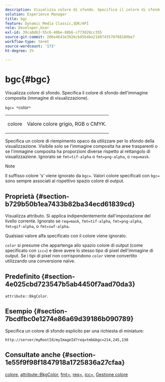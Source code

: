 ```yaml
---
description: Visualizza colore di sfondo. Specifica il colore di sfondo dell'immagine composita (immagine di visualizzazione).
solution: Experience Manager
title: bgc
feature: Dynamic Media Classic,SDK/API
role: Developer,User
exl-id: 39ca0d63-55c6-40be-88b6-cf73828cc355
source-git-commit: 206e4643e3926cb85b4be2189743578f88180be7
workflow-type: tm+mt
source-wordcount: '173'
ht-degree: 2%

---
```


# bgc{#bgc}

Visualizza colore di sfondo. Specifica il colore di sfondo dell&#39;immagine composita (immagine di visualizzazione).

`bgc= *`color`*`

<table id="simpletable_998CF426296945FEA48D19E33B71A17E"> 
 <tr class="strow"> 
  <td class="stentry"> <p><span class="codeph"> <span class="varname"> colore</span></span> </p> </td> 
  <td class="stentry"> <p>Valore colore grigio, RGB o CMYK. </p></td> 
 </tr> 
</table>

Specifica un colore di riempimento opaco da utilizzare per lo sfondo della visualizzazione. Visibile solo se l&#39;immagine composita ha aree trasparenti o se l&#39;immagine composita ha proporzioni diverse rispetto al rettangolo di visualizzazione. Ignorato se `fmt=tif-alpha` o `fmt=png-alpha`, o `req=mask`.

>[!NOTE]
>
>Il suffisso colore &#39;s&#39; viene ignorato da `bgc=`. Valori colore specificati con `bgc=` sono sempre associati al rispettivo spazio colore di output.

## Proprietà {#section-b729b50b1ea7433b82ba34ecd61839cd}

Visualizza attributo. Si applica indipendentemente dall&#39;impostazione del livello corrente. Ignorato se `req=mask`, `fmt=tif-alpha`, `fmt=png-alpha`, `fmt=gif-alpha`, o `fmt=swf-alpha`.

Qualsiasi valore alfa specificato con il colore viene ignorato.

*`color`* si presume che appartenga allo spazio colore di output (come specificato con `icc=`) e deve avere lo stesso tipo di pixel dell&#39;immagine di output. Se i tipi di pixel non corrispondono *`color`* viene convertito utilizzando una conversione naïve.

## Predefinito {#section-4e025cbd723547b5ab4450f7aad70da3}

`attribute::BkgColor`.

## Esempio {#section-7bcdfbc0e1274e86a69d39186b090789}

Specifica un colore di sfondo esplicito per una richiesta di miniature:

`http://server/myRootId/myImageId?req=tmb&bgc=214,245,130`

## Consultate anche {#section-1e55f9f98f1847918a1725836a27cfaa}

[colore](../../../../../is-api/http-ref/image-serving-api-ref/c-http-protocol-reference/c-data-types/r-is-http-color.md#reference-0fdb264a3aed4bd78451bb55311f6e93), [attribute::BkgColor](../../../../../is-api/image-catalog/image-serving-api-ref/c-image-catalog-reference/c-attributes-reference/r-bkgcolor.md#reference-ed53106ee50442d7a2dd3e1f60e6f0f8), [fmt=](../../../../../is-api/http-ref/image-serving-api-ref/c-http-protocol-reference/c-command-reference/r-is-http-fmt.md#reference-cdf10043423b45ba9fe15157fb3ae37a), [req=](../../../../../is-api/http-ref/image-serving-api-ref/c-http-protocol-reference/c-command-reference/r-req/r-req.md#reference-907cdb4a97034db7ad94695f25552e76), [icc=](../../../../../is-api/http-ref/image-serving-api-ref/c-http-protocol-reference/c-command-reference/r-icc.md#reference-182b5679e21e4df3b4d330535a5a7517), [Gestione colore](../../../../../is-api/http-ref/image-serving-api-ref/c-http-protocol-reference/c-syntax-and-features/r-color-management.md#reference-c7e4a72d589145189f7e4bcb6b4544d7)
